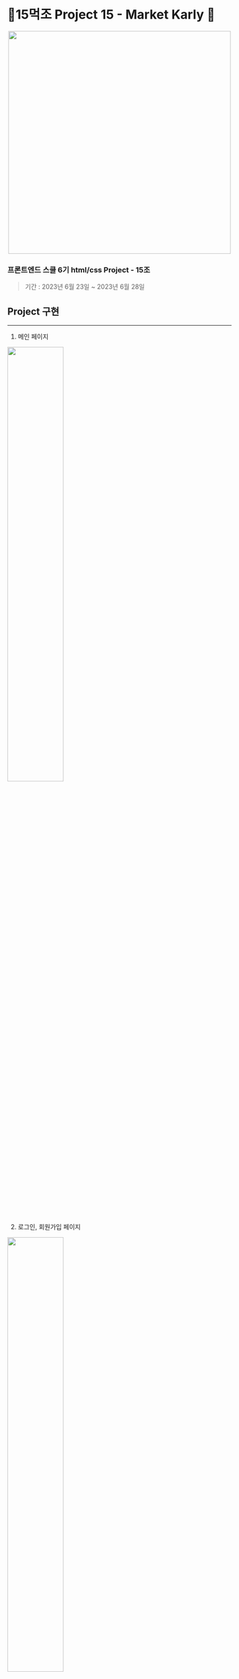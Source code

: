 # 🦁15먹조 Project 15 - Market Karly 🛒
<p align="center">
<img src="https://github.com/ingbin-git/LikeLionProject-Team12/assets/128195013/63a1811c-06e4-4389-8172-06530e8b2d20" width="500px"/>
</p>

### 프론트엔드 스쿨 6기 html/css Project - 15조

> 기간 : 2023년 6월 23일 ~ 2023년 6월 28일

## Project 구현

---


1. 메인 페이지

<img src="https://github.com/wlstmd1004v/home-work/assets/111503649/7094a8f4-c1f8-4640-9107-6090bf163bae" width="50%">

2. 로그인, 회원가입 페이지

<img src="https://github.com/wlstmd1004v/home-work/assets/111503649/e3b0a9ef-b637-4f97-a705-2c0ea1e3b85d" width="50%">

3. 베스트 상품 페이지
  
  <img src="https://github.com/wlstmd1004v/home-work/assets/111503649/18abb6db-e74a-4b84-b3b9-9f82560bf735" width="50%">

4. 상품 상세 설명 페이지

  <img src="https://github.com/wlstmd1004v/home-work/assets/111503649/d90b50e0-f5c0-4f3c-a67d-e2657de2dd25" width="50%">


###  크로스 브라우징(Cross Browsing)

> 사용자의 모던 브라우저 환경에 맞추어 모두 사용 가능합니다.
  <div>
    <img src="https://cdn.discordapp.com/attachments/1120944741626941470/1123258653198254090/2023-06-27_11.28.42.png" width="450px">
  </div>

### 👨🏻‍💻 TEAM 소개 👩🏻‍💻
|             [방서빈(조장)](https://github.com/seobinbang7)                |                 [김성재](https://github.com/qwe11qwe)                  |         [조지현](https://github.com/jellyjoji)         |         [전진승](https://github.com/wlstmd1004v)        |
| :---------------------------------------------------------------------------: | :---------------------------------------------------------------------------: | :---------------------------------------------------------------------------: | :---------------------------------------------------------------------------: |
| ![방서빈의 프로필 사진](https://github.com/wlstmd1004v/home-work/assets/111503649/14a0d314-d7fc-44ee-b585-1476ceacc5e3) | ![김성재의 프로필 사진](https://github.com/wlstmd1004v/home-work/assets/111503649/ed174741-b849-42eb-8a13-7e3751071cbf) | ![조지현의 프로필 사진](https://github.com/wlstmd1004v/home-work/assets/111503649/ba4dc071-4eaf-4b02-970a-1639c3a23060) | ![전진승의 프로필 사진](https://github.com/wlstmd1004v/home-work/assets/111503649/ab539b77-9a6b-43e4-91ed-725a0fd3b896) |

### 💻 담당 기능 💻
| 이름       | 담당 기능          |
| ---------- | ----------------------------------------|
| 공통   | header, footer  | 
| 방서빈 | 상품 상세 설명 페이지 | 
| 김성재 | 로그인, 회원가입 페이지 | 
| 조지현 | 메인 페이지 | 
| 전진승 | 베스트 상품 페이지 |


### ⚒️ Skills
<p herf="https://skillicons.dev">
  <img src="https://skillicons.dev/icons?i=html,css,git,github,figma"/>
</p>

### Project 목표

웹 접근성을 고려하여 aria-label,aria-hidden 등을 활용함.  

깃허브를 활용하여 develop 브랜치 만들어서 하위에 팀원들의 브랜치를 만들고 협업함

### 개인 목표

방서빈 : 웹접근성을 높이는 겁니다!

김성재 : CSS 를 더 많이 이해하고 활용하여 코드수를 최대한 줄여 깔끔하게 만들려고함

전진승 : 웹 접근성을 고려한 html 마크업을 짜려고 하였고 css 배치를 깔끔하게 만들려고 함

조지현 : 사용자 접근성을 고려한 웹 메인 페이지 제작함